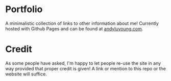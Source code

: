 # Portfolio

A minimalistic collection of links to other information about me! Currently hosted with Github Pages and can be found at [andyluyoung.com](https://www.andyluyoung.com/).

# Credit

As some people have asked, I'm happy to let people re-use the site in any way provided that proper credit is given! A link or mention to this repo or the website will suffice.
